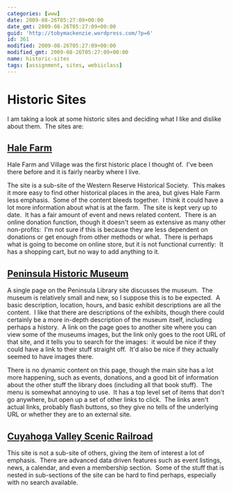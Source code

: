 ```yaml
---
categories: [www]
date: 2009-08-26T05:27:09+00:00
date_gmt: 2009-08-26T05:27:09+00:00
guid: 'http://tobymackenzie.wordpress.com/?p=6'
id: 361
modified: 2009-08-26T05:27:09+00:00
modified_gmt: 2009-08-26T05:27:09+00:00
name: historic-sites
tags: [assignment, sites, webiiclass]
---
```


Historic Sites
==============

I am taking a look at some historic sites and deciding what I like and dislike about them.  The sites are:

[Hale Farm](http://www.wrhs.org/index.php/hale)
-----------------------------------------------

Hale Farm and Village was the first historic place I thought of.  I've been there before and it is fairly nearby where I live.

The site is a sub-site of the Western Reserve Historical Society.  This makes it more easy to find other historical places in the area, but gives Hale Farm less emphasis.  Some of the content bleeds together.  I think it could have a lot more information about what is at the farm.  The site is kept very up to date.  It has a fair amount of event and news related content.  There is an online donation function, though it doesn't seem as extensive as many other non-profits:  I'm not sure if this is because they are less dependent on donations or get enough from other methods or what.  There is perhaps what is going to become on online store, but it is not functional currently:  It has a shopping cart, but no way to add anything to it.

[Peninsula Historic Museum](http://www.peninsulalibrary.org/museum.php)
-----------------------------------------------------------------------

A single page on the Peninsula Library site discusses the museum.  The museum is relatively small and new, so I suppose this is to be expected.  A basic description, location, hours, and basic exhibit descriptions are all the content.  I like that there are descriptions of the exhibits, though there could certainly be a more in-depth description of the museum itself, including perhaps a history.  A link on the page goes to another site where you can view some of the museums images, but the link only goes to the root URL of that site, and it tells you to search for the images:  it would be nice if they could have a link to their stuff straight off.  It'd also be nice if they actually seemed to have images there.

There is no dynamic content on this page, though the main site has a lot more happening, such as events, donations, and a good bit of information about the other stuff the library does (including all that book stuff).  The menu is somewhat annoying to use.  It has a top level set of items that don't go anywhere, but open up a set of other links to click.  The links aren't actual links, probably flash buttons, so they give no tells of the underlying URL or whether they are to an external site.

[Cuyahoga Valley Scenic Railroad](http://www.cvsr.com/)
-------------------------------------------------------

This site is not a sub-site of others, giving the item of interest a lot of emphasis.  There are advanced data driven features such as event listings, news, a calendar, and even a membership section.  Some of the stuff that is nested in sub-sections of the site can be hard to find perhaps, especially with no search available.
